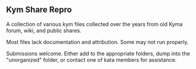 ## Kym Share Repro

A collection of various kym files collected over the years from old Kyma forum, wiki, and public shares.

Most files lack documentation and attribution. Some may not run properly.

Submissions welcome. Either add to the appropriate folders, dump into the "unorganized" folder, or contact one of kata members for assistance.  
